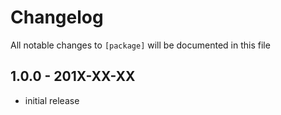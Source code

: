 # Changelog

All notable changes to `[package]` will be documented in this file

## 1.0.0 - 201X-XX-XX

- initial release
